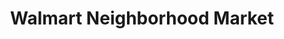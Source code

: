 ---
title: "Walmart Neighborhood Market"
url: /monroe/walmart-neighborhood-market/
shop: Supermarkt
---